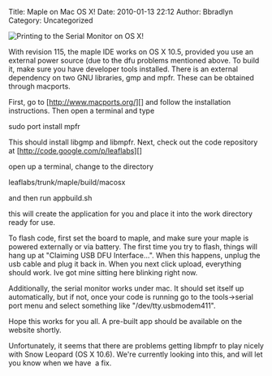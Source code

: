 Title: Maple on Mac OS X!
Date: 2010-01-13 22:12
Author: Bbradlyn
Category: Uncategorized

![Printing to the Serial Monitor on OS X!][]

</p>

With revision 115, the maple IDE works on OS X 10.5, provided you use an
external power source (due to the dfu problems mentioned above. To build
it, make sure you have developer tools installed. There is an external
dependency on two GNU libraries, gmp and mpfr. These can be obtained
through macports.

First, go to [http://www.macports.org/][] and follow the installation
instructions. Then open a terminal and type

sudo port install mpfr

This should install libgmp and libmpfr. Next, check out the code
repository at [http://code.google.com/p/leaflabs][]

open up a terminal, change to the directory

leaflabs/trunk/maple/build/macosx

and then run appbuild.sh

this will create the application for you and place it into the work
directory ready for use.

To flash code, first set the board to maple, and make sure your maple is
powered externally or via battery. The first time you try to flash,
things will hang up at "Claiming USB DFU Interface...". When this
happens, unplug the usb cable and plug it back in. When you next click
upload, everything should work. Ive got mine sitting here blinking right
now.

Additionally, the serial monitor works under mac. It should set itself
up automatically, but if not, once your code is running go to the
tools-\>serial port menu and select something like
"/dev/tty.usbmodem411".

Hope this works for you all. A pre-built app should be available on the
website shortly.

Unfortunately, it seems that there are problems getting libmpfr to play
nicely with Snow Leopard (OS X 10.6). We're currently looking into this,
and will let you know when we have  a fix.

  [Printing to the Serial Monitor on OS X!]: http://blogs.leaflabs.com/wp-content/uploads/maplepic-1024x640.jpg
  [http://www.macports.org/]: http://www.macports.org/
    "http://www.macports.org/"
  [http://code.google.com/p/leaflabs]: http://code.google.com/p/leaflabs
    "http://code.google.com/p/leaflabs"
